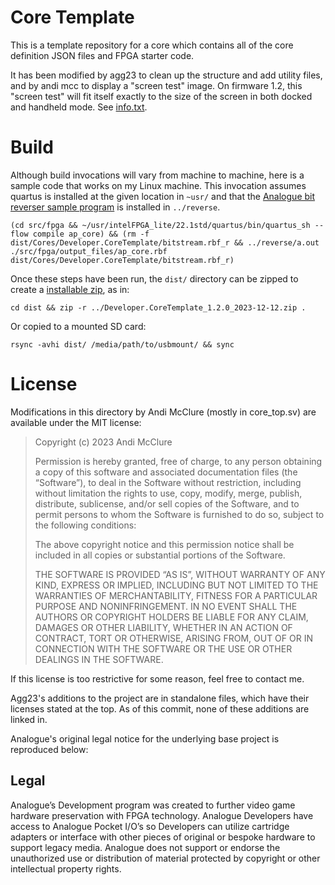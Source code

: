 # Core Template
This is a template repository for a core which contains all of the core definition JSON files and FPGA starter code.

It has been modified by agg23 to clean up the structure and add utility files, and by andi mcc to display a "screen test" image. On firmware 1.2, this "screen test" will fit itself exactly to the size of the screen in both docked and handheld mode. See [info.txt](dist/Cores/Developer.CoreTemplate/info.txt).

# Build

Although build invocations will vary from machine to machine, here is a sample code that works on my Linux machine. This invocation assumes quartus is installed at the given location in `~usr/` and that the [Analogue bit reverser sample program](https://www.analogue.co/developer/docs/packaging-a-core#creating-a-reversed-rbf) is installed in `../reverse`.

```
(cd src/fpga && ~/usr/intelFPGA_lite/22.1std/quartus/bin/quartus_sh --flow compile ap_core) && (rm -f dist/Cores/Developer.CoreTemplate/bitstream.rbf_r && ../reverse/a.out ./src/fpga/output_files/ap_core.rbf dist/Cores/Developer.CoreTemplate/bitstream.rbf_r)
```

Once these steps have been run, the `dist/` directory can be zipped to create a [installable zip](https://www.analogue.co/developer/docs/packaging-a-core#naming-of-the-.zip-file), as in:

```
cd dist && zip -r ../Developer.CoreTemplate_1.2.0_2023-12-12.zip .
```

Or copied to a mounted SD card:

```
rsync -avhi dist/ /media/path/to/usbmount/ && sync
```

# License

Modifications in this directory by Andi McClure (mostly in core_top.sv) are available under the MIT license:

> Copyright (c) 2023 Andi McClure
>
> Permission is hereby granted, free of charge, to any person obtaining a copy of this software and associated documentation files (the “Software”), to deal in the Software without restriction, including without limitation the rights to use, copy, modify, merge, publish, distribute, sublicense, and/or sell copies of the Software, and to permit persons to whom the Software is furnished to do so, subject to the following conditions:
>
> The above copyright notice and this permission notice shall be included in all copies or substantial portions of the Software.
>
> THE SOFTWARE IS PROVIDED “AS IS”, WITHOUT WARRANTY OF ANY KIND, EXPRESS OR IMPLIED, INCLUDING BUT NOT LIMITED TO THE WARRANTIES OF MERCHANTABILITY, FITNESS FOR A PARTICULAR PURPOSE AND NONINFRINGEMENT. IN NO EVENT SHALL THE AUTHORS OR COPYRIGHT HOLDERS BE LIABLE FOR ANY CLAIM, DAMAGES OR OTHER LIABILITY, WHETHER IN AN ACTION OF CONTRACT, TORT OR OTHERWISE, ARISING FROM, OUT OF OR IN CONNECTION WITH THE SOFTWARE OR THE USE OR OTHER DEALINGS IN THE SOFTWARE.

If this license is too restrictive for some reason, feel free to contact me.

Agg23's additions to the project are in standalone files, which have their licenses stated at the top. As of this commit, none of these additions are linked in.

Analogue's original legal notice for the underlying base project is reproduced below: 

## Legal
Analogue’s Development program was created to further video game hardware preservation with FPGA technology. Analogue Developers have access to Analogue Pocket I/O’s so Developers can utilize cartridge adapters or interface with other pieces of original or bespoke hardware to support legacy media. Analogue does not support or endorse the unauthorized use or distribution of material protected by copyright or other intellectual property rights.
